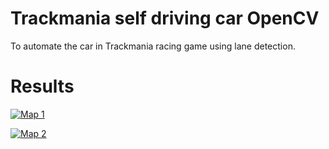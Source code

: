 # Trackmania self driving car OpenCV
To automate the car in Trackmania racing game using lane detection.

# Results
[![Map 1](https://drive.google.com/file/d/1_ILyoO73hgc5p2QEfFFjECtHohLJjO3Y/view?usp=sharing)](https://youtu.be/kwlQMkqwNRk0)

[![Map 2](https://drive.google.com/file/d/1_ILyoO73hgc5p2QEfFFjECtHohLJjO3Y/view?usp=sharing)](https://youtu.be/R-SUxPfPiho)


